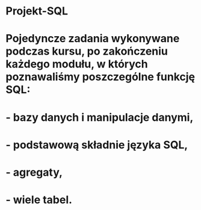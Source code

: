 # Projekt-SQL
# Pojedyncze zadania wykonywane podczas kursu, po zakończeniu każdego modułu, w których poznawaliśmy poszczególne funkcję SQL:
# - bazy danych i manipulacje danymi,
# - podstawową składnie języka SQL,
# - agregaty,
# - wiele tabel.
